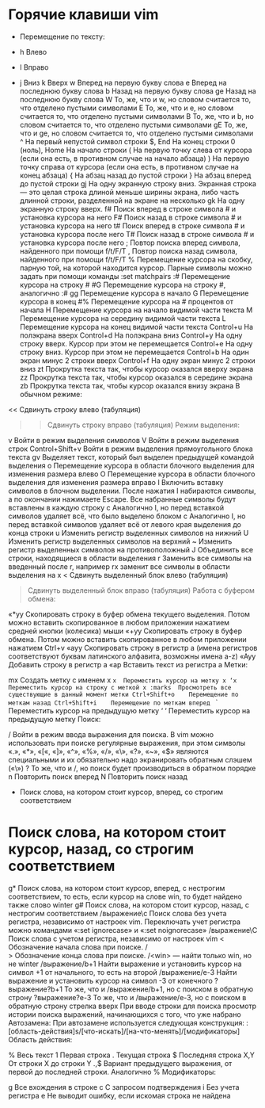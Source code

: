 # Горячие клавиши vim
- Перемещение по тексту:

- h	Влево
- l	Вправо
- j	Вниз
k	Вверх
w	Вперед на первую букву слова
e	Вперед на последнюю букву слова
b	Назад на первую букву слова
ge	Назад на последнюю букву слова
W	То, же, что и w, но словом считается то, что отделено пустыми символами
E	То, же, что и e, но словом считается то, что отделено пустыми символами
B	То, же, что и b, но словом считается то, что отделено пустыми символами
gE	То, же, что и ge, но словом считается то, что отделено пустыми символами
^	На первый непустой символ строки
$, End	На конец строки
0 (ноль), Home	На начало строки
(	На первую точку слева от курсора (если она есть, в противном случае на начало абзаца)
)	На первую точку справа от курсора (если она есть, в противном случае на конец абзаца)
{	На абзац назад до пустой строки
}	На абзац вперед до пустой строки
gj	На одну экранную строку вниз. Экранная строка — это целая строка длиной меньше ширины экрана, либо часть длинной строки, разделенной на экране на несколько
gk	На одну экранную строку вверх.
f#	Поиск вперед в строке символа # и установка курсора на него
F#	Поиск назад в строке символа # и установка курсора на него
t#	Поиск вперед в строке символа # и установка курсора после него
T#	Поиск назад в строке символа # и установка курсора после него
;	Повтор поиска вперед символа, найденного при помощи f/t/F/T
,	Повтор поиска назад символа, найденного при помощи f/t/F/T
%	Перемещение курсора на скобку, парную той, на которой находится курсор. Парные символы можно задать при помощи команды :set matchpairs
:#	Перемещение курсора на строку #
#G	Перемещение курсора на строку #, аналогично :#
gg	Перемещение курсора в начало
G	Перемещение курсора в конец
#%	Перемещение курсора на # процентов от начала
H	Перемещение курсора на начало видимой части текста
M	Перемещение курсора на середину видимой части текста
L	Перемещение курсора на конец видимой части текста
Control+u	На полэкрана вверх
Control+d	На полэкрана вниз
Control+y	На одну строку вверх. Курсор при этом не перемещается
Control+e	На одну строку вниз. Курсор при этом не перемещается
Control+b	На один экран минус 2 строки вверх
Control+f	На одну экран минус 2 строки вниз
zt	Прокрутка текста так, чтобы курсор оказался вверху экрана
zz	Прокрутка текста так, чтобы курсор оказался в середине экрана
zb	Прокрутка текста так, чтобы курсор оказался внизу экрана
В обычном режиме:

<<	Сдвинуть строку влево (табуляция)
>>	Сдвинуть строку вправо (табуляция)
Режим выделения:

v	Войти в режим выделения символов
V	Войти в режим выделения строк
Control+Shift+v	Войти в режим выделения прямоугольного блока текста
gv	Выделяет текст, который был выделен предыдущей командой выделения
o	Перемещение курсора в области блочного выделения для изменения размера влево
O	Перемещение курсора в области блочного выделения для изменения размера вправо
I	Включить вставку символов в блочном выделении. После нажатия I набираются символы, а по окончании нажимаете Escape. Все набранные символы будут вставлены в каждую строку
с	Аналогично I, но перед вставкой символов удаляет всё, что было выделено блоком
с	Аналогично I, но перед вставкой символов удаляет всё от левого края выделения до конца строки
u	Изменить регистр выделенных символов на нижний
U	Изменить регистр выделенных символов на верхний
~	Изменить регистр выделенных символов на противоположный
J	Объединить все строки, находящиеся в области выделения
r	Заменить все символы на введенный после r, например rx заменит все символы в области выделения на x
<	Сдвинуть выделенный блок влево (табуляция)
>	Сдвинуть выделенный блок вправо (табуляция)
Работа с буфером обмена:

«*yy	Скопировать строку в буфер обмена текущего выделения. Потом можно вставить скопированное в любом приложении нажатием средней кнопки (колесика) мыши
«+yy	Скопировать строку в буфер обмена. Потом можно вставить скопированное в любом приложении нажатием Ctrl+v
«ayy	Скопировать строку в регистр a (имена регистров соответствуют буквам латинского алфавита, возможны имена a-z)
«Ayy	Добавить строку в регистр a
«ap	Вставить текст из регистра a
Метки:

mx	Создать метку с именем x
`x	Переместить курсор на метку x
‘x	Переместить курсор на строку с меткой x
:marks	Просмотреть все существующие в данный момент метки
Ctrl+Shift+o	Перемещение по меткам назад
Ctrl+Shift+i	Перемещение по меткам вперед
` `	Переместить курсор на предыдущую метку
‘ ‘	Переместить курсор на предыдущую метку
Поиск:

/	Войти в режим ввода выражения для поиска. В vim можно использовать при поиске регулярные выражения, при этом символы «.», «*», «[«, «]», «^», «%», «/», «\», «?», «~», «$» являются специальными и их обязательно надо экранировать обратным слэшем («\»)
?	То же, что и /, но поиск будет производиться в обратном порядке
n	Повторить поиск вперед
N	Повторить поиск назад
*	Поиск слова, на котором стоит курсор, вперед, со строгим соответствием
#	Поиск слова, на котором стоит курсор, назад, со строгим соответствием
g*	Поиск слова, на котором стоит курсор, вперед, с нестрогим соответствием, то есть, если курсор на слове win, то будет найдено также слово winter
g#	Поиск слова, на котором стоит курсор, назад, с нестрогим соответствием
/выражение\c	Поиск слова без учета регистра, независимо от настроек vim. Переключать учет регистра можно командами «:set ignorecase» и «:set noignorecase»
/выражение\C	Поиск слова с учетом регистра, независимо от настроек vim
\<	Обозначение начала слова при поиске. /\
\>	Обозначение конца слова при поиске. /\<win\> — найти только win, но не winter
/выражение/b+1	Найти выражение и установить курсор на символ +1 от начального, то есть на второй
/выражение/e-3	Найти выражение и установить курсор на символ -3 от конечного
?выражение?b+1	То же, что и /выражение/b+1, но с поиском в обратную строну
?выражение?e-3	То же, что и /выражение/e-3, но с поиском в обратную строну
стрелка вверх	При вводе строки для поиска просмотр истории поиска выражений, начинающихся с того, что уже набрано
Автозамена:
При автозамене используется следующая конструкция:
:[область-действия]s/[что-искать]/[на-что-менять]/[модификаторы]
Область действия:

%	Весь текст
1	Первая строка
.	Текущая строка
$	Последняя строка
X,Y	От строки X до строки Y
.,$	Вариант предыдущего выражения, от первой до последней строки. Аналогично %
Модификаторы:

g	Все вхождения в строке
c	С запросом подтверждения
i	Без учета регистра
e	Не выводит ошибку, если искомая строка не найдена